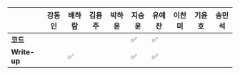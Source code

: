 |              | 강동인 | 배하람 | 김용주 | 박하윤 | 지승윤 | 유예찬 | 이찬미 | 기윤호 | 송민석
| ------------ | ------ | ------ | ------ | ------ | ------ | ------------ | ------------ | ------------ | ------------ |
| **코드**     |||  |        |:white_check_mark:|:white_check_mark:|  |  |  |
| **Write-up** ||:white_check_mark:|  |        |:white_check_mark:|:white_check_mark:|  |  | |
